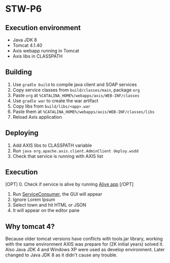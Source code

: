 # STW-P6

## Execution environment

- Java JDK 8
- Tomcat 4.1.40
- Axis webapp running in Tomcat
- Axis libs in CLASSPATH

## Building

1. Use `gradle build` to compile java client and SOAP services
2. Copy service classes from `build/classes/main`, package `org`
3. Paste `org` at `%CATALINA_HOME%/webapps/axis/WEB-INF/classes`
4. Use `gradle war` to create the war artifact
5. Copy libs from `build/libs/<app>.war`
6. Paste them at `%CATALINA_HOME%/webapps/axis/WEB-INF/classes/libs`
7. Reload Axis application

## Deploying

1. Add AXIS libs to CLASSPATH variable
2. Run `java org.apache.axis.client.AdminClient deploy.wsdd`
3. Check that service is running with AXIS list

## Execution

[OPT] 
0. Check if service is alive by running [Alive app](src/main/java/client/Alive.java)
[/OPT]

1. Run [ServiceConsumer](src/main/java/client/ServiceConsumer.java), the GUI will appear
2. Ignore Lorem Ipsum
3. Select town and hit HTML or JSON
4. It will appear on the editor pane

## Why tomcat 4?

Because older tomcat versions have conflicts with tools.jar library, working with the same environment AXIS was prepare for (2K  initial years) solved it.
Also Java JDK 4 and Windows XP were used as develop environment. Later changed to Java JDK 8 as it didn't cause any trouble.
